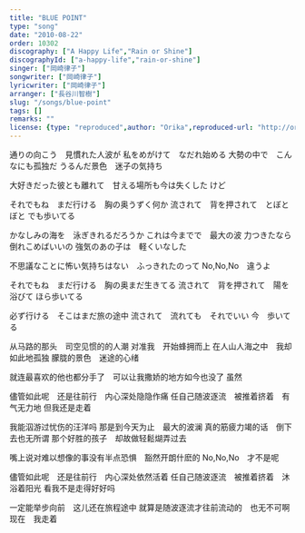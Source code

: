 ```yaml
---
title: "BLUE POINT"
type: "song"
date: "2010-08-22"
order: 10302
discography: ["A Happy Life","Rain or Shine"]
discographyId: ["a-happy-life","rain-or-shine"]
singer: ["岡崎律子"]
songwriter: ["岡崎律子"]
lyricwriter: ["岡崎律子"]
arranger: ["長谷川智樹"]
slug: "/songs/blue-point"
tags: []
remarks: ""
license: {type: "reproduced",author: "Orika",reproduced-url: "http://orikamushi.myweb.hinet.net/",reproduced-website: "あだち充の屋根裏部屋"}
---
```


通りの向こう　見慣れた人波が 
私をめがけて　なだれ始める 
大勢の中で　こんなにも孤独だ 
うるんだ景色　迷子の気持ち 

大好きだった彼とも離れて　甘える場所も今は失くした 
けど 

それでもね　まだ行ける　胸の奥うずく何か 
流されて　背を押されて　とぼとぼと 
でも歩いてる 

かなしみの海を　泳ぎきれるだろうか 
これは今までで　最大の波 
力つきたなら　倒れこめばいいの 
強気のあの子は　軽くいなした 

不思議なことに怖い気持ちはない　ふっきれたのって 
No,No,No　違うよ 

それでもね　まだ行ける　胸の奥まだ生きてる 
流されて　背を押されて　陽を浴びて 
ほら歩いてる 

必ず行ける　そこはまだ旅の途中 
流されて　流れても　それでいい 
今　歩いてる

<!-- 翻译 -->

从马路的那头　司空见惯的的人潮 
对准我　开始蜂拥而上 
在人山人海之中　我却如此地孤独 
朦胧的景色　迷途的心绪 

就连最喜欢的他也都分手了　可以让我撒娇的地方如今也没了 
虽然 

儘管如此呢　还是往前行　内心深处隐隐作痛 
任自己随波逐流　被推着挤着　有气无力地 
但我还是走着 

我能泅游过忧伤的汪洋吗 
那是到今天为止　最大的波澜 
真的筋疲力竭的话　倒下去也无所谓 
那个好胜的孩子　却故做轻鬆煳弄过去 

嘴上说对难以想像的事没有半点恐惧　豁然开朗什麽的 
No,No,No　才不是呢 

儘管如此呢　还是往前行　内心深处依然活着 
任自己随波逐流　被推着挤着　沐浴着阳光 
看我不是走得好好吗 

一定能举步向前　这儿还在旅程途中 
就算是随波逐流才往前流动的　也无不可啊 
现在　我走着
